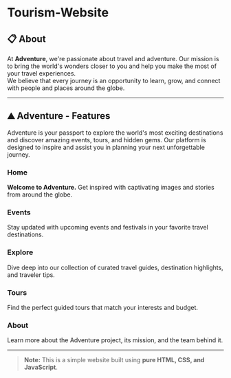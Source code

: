 # Tourism-Website


## 📋 About
At **Adventure**, we're passionate about travel and adventure. Our mission is to bring the world's wonders closer to you and help you make the most of your travel experiences.  
We believe that every journey is an opportunity to learn, grow, and connect with people and places around the globe.

---

## ⛰️ Adventure - Features
Adventure is your passport to explore the world's most exciting destinations and discover amazing events, tours, and hidden gems. Our platform is designed to inspire and assist you in planning your next unforgettable journey.

### Home
**Welcome to Adventure.** Get inspired with captivating images and stories from around the globe.

### Events
Stay updated with upcoming events and festivals in your favorite travel destinations.

### Explore
Dive deep into our collection of curated travel guides, destination highlights, and traveler tips.

### Tours
Find the perfect guided tours that match your interests and budget.

### About
Learn more about the Adventure project, its mission, and the team behind it.

---

> **Note:** This is a simple website built using **pure HTML, CSS, and JavaScript**.
